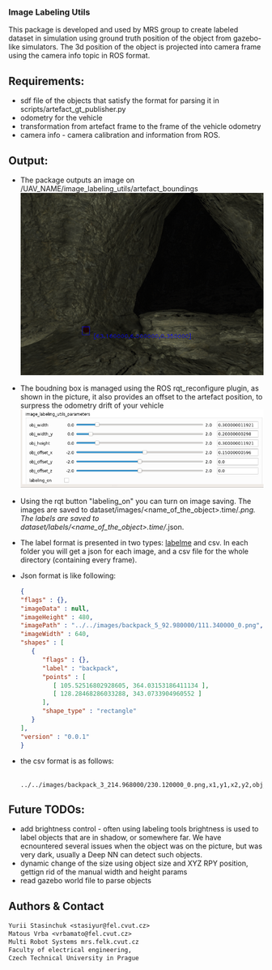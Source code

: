 ### Image Labeling Utils
This package is developed and used by MRS group to create labeled dataset in simulation using ground truth position of the object from gazebo-like simulators.
The 3d position of the object is projected into camera frame using the camera info topic in ROS format.

## Requirements:
- sdf file of the objects that satisfy the format for parsing it in scripts/artefact_gt_publisher.py
- odometry for the vehicle
- transformation from artefact frame to the frame of the vehicle odometry
- camera info - camera calibration and information from ROS.

## Output:
- The package outputs an image on /UAV_NAME/image_labeling_utils/artefact_boundings
![config/backpack_label.png](config/backpack_label.png)
- The boudning box is managed using the ROS rqt_reconfigure plugin, as shown in the picture, it also provides an offset to the artefact position, to surpress the odometry drift of your vehicle
![config/rqt_pic.png](config/rqt_pic.png)
- Using the rqt button "labeling_on" you can turn on image saving. The images are saved to dataset/images/<name_of_the_object>.time/*.png. The labels are saved to  dataset/labels/<name_of_the_object>.time/*.json.
- The label format is presented in two types: [labelme](https://github.com/wkentaro/labelme) and csv. In each folder you will get a json for each image, and a csv file for the whole directory (containing every frame).
- Json format is like following:
   ```json
   {
   "flags" : {},
   "imageData" : null,
   "imageHeight" : 480,
   "imagePath" : "../../images/backpack_5_92.980000/111.340000_0.png",
   "imageWidth" : 640,
   "shapes" : [
      {
         "flags" : {},
         "label" : "backpack",
         "points" : [
            [ 105.52516802928605, 364.03153186411134 ],
            [ 128.28468286033288, 343.0733904960552 ]
         ],
         "shape_type" : "rectangle"
      }
   ],
   "version" : "0.0.1"
  }
  ```

- the csv format is as follows:
  ```
    ../../images/backpack_3_214.968000/230.120000_0.png,x1,y1,x2,y2,obj_name
  ```

## Future TODOs:
- add brightness control - often using labeling tools brightness is used to label objects that are in shadow, or somewhere far. We have ecnountered several issues when the object was on the picture, but was very dark, usually a Deep NN can detect such objects.
- dynamic change of the size using object size and XYZ RPY position, gettign rid of the manual width and height params
- read gazebo world file to parse objects

Authors & Contact
-----------------
```
Yurii Stasinchuk <stasiyur@fel.cvut.cz>
Matous Vrba <vrbamato@fel.cvut.cz> 
Multi Robot Systems mrs.felk.cvut.cz
Faculty of electrical engineering,
Czech Technical University in Prague
```

